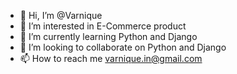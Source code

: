 - 👋 Hi, I’m @Varnique
- 👀 I’m interested in E-Commerce product
- 🌱 I’m currently learning Python and Django
- 💞️ I’m looking to collaborate on Python and Django
- 📫 How to reach me varnique.in@gmail.com
